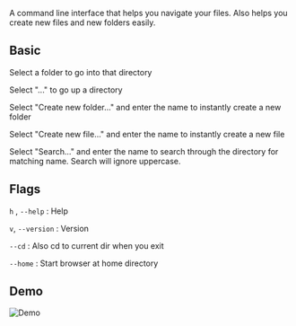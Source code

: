 A command line interface that helps you navigate your files. Also helps you create new files and new folders easily. 

## Basic
Select a folder to go into that directory

Select "..." to go up a directory

Select "Create new folder..." and enter the name to instantly create a new folder

Select "Create new file..." and enter the name to instantly create a new file

Select "Search..." and enter the name to search through the directory for matching name. Search will ignore uppercase.

## Flags
`h` , `--help` : Help

`v`, `--version` : Version

`--cd` : Also cd to current dir when you exit

`--home` : Start browser at home directory

## Demo
![Demo](https://media.giphy.com/media/qRPL9wxwBRgh9uQLPU/giphy.gif)
